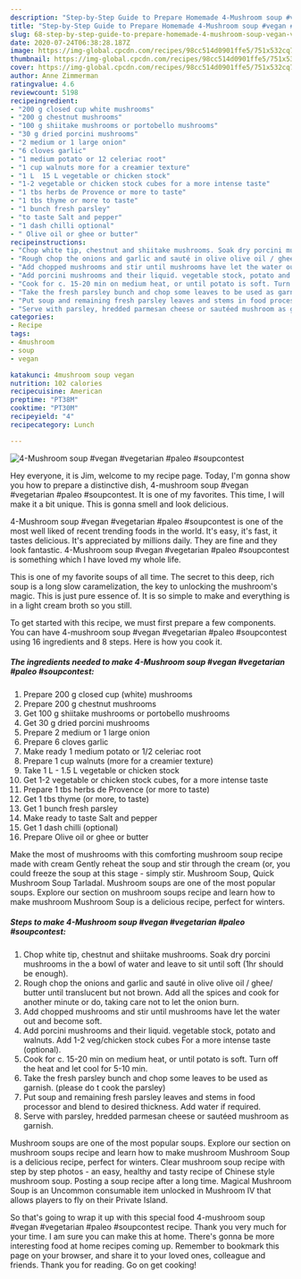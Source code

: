 ```yaml
---
description: "Step-by-Step Guide to Prepare Homemade 4-Mushroom soup #vegan #vegetarian #paleo #soupcontest"
title: "Step-by-Step Guide to Prepare Homemade 4-Mushroom soup #vegan #vegetarian #paleo #soupcontest"
slug: 68-step-by-step-guide-to-prepare-homemade-4-mushroom-soup-vegan-vegetarian-paleo-soupcontest
date: 2020-07-24T06:38:28.187Z
image: https://img-global.cpcdn.com/recipes/98cc514d0901ffe5/751x532cq70/4-mushroom-soup-vegan-vegetarian-paleo-soupcontest-recipe-main-photo.jpg
thumbnail: https://img-global.cpcdn.com/recipes/98cc514d0901ffe5/751x532cq70/4-mushroom-soup-vegan-vegetarian-paleo-soupcontest-recipe-main-photo.jpg
cover: https://img-global.cpcdn.com/recipes/98cc514d0901ffe5/751x532cq70/4-mushroom-soup-vegan-vegetarian-paleo-soupcontest-recipe-main-photo.jpg
author: Anne Zimmerman
ratingvalue: 4.6
reviewcount: 5198
recipeingredient:
- "200 g closed cup white mushrooms"
- "200 g chestnut mushrooms"
- "100 g shiitake mushrooms or portobello mushrooms"
- "30 g dried porcini mushrooms"
- "2 medium or 1 large onion"
- "6 cloves garlic"
- "1 medium potato or 12 celeriac root"
- "1 cup walnuts more for a creamier texture"
- "1 L  15 L vegetable or chicken stock"
- "1-2 vegetable or chicken stock cubes for a more intense taste"
- "1 tbs herbs de Provence or more to taste"
- "1 tbs thyme or more to taste"
- "1 bunch fresh parsley"
- "to taste Salt and pepper"
- "1 dash chilli optional"
- " Olive oil or ghee or butter"
recipeinstructions:
- "Chop white tip, chestnut and shiitake mushrooms. Soak dry porcini mushrooms in the a bowl of water and leave to sit until soft (1hr should be enough)."
- "Rough chop the onions and garlic and sauté in olive olive oil / ghee/ butter until translucent but not brown. Add all the spices and cook for another minute or do, taking care not to let the onion burn."
- "Add chopped mushrooms and stir until mushrooms have let the water out and become soft."
- "Add porcini mushrooms and their liquid. vegetable stock, potato and walnuts. Add 1-2 veg/chicken stock cubes For a more intense taste (optional)."
- "Cook for c. 15-20 min on medium heat, or until potato is soft. Turn off the heat and let cool for 5-10 min."
- "Take the fresh parsley bunch and chop some leaves to be used as garnish. (please do t cook the parsley)"
- "Put soup and remaining fresh parsley leaves and stems in food processor and blend to desired thickness. Add water if required."
- "Serve with parsley, hredded parmesan cheese or sautéed mushroom as garnish."
categories:
- Recipe
tags:
- 4mushroom
- soup
- vegan

katakunci: 4mushroom soup vegan 
nutrition: 102 calories
recipecuisine: American
preptime: "PT38M"
cooktime: "PT30M"
recipeyield: "4"
recipecategory: Lunch

---
```



![4-Mushroom soup #vegan #vegetarian #paleo #soupcontest](https://img-global.cpcdn.com/recipes/98cc514d0901ffe5/751x532cq70/4-mushroom-soup-vegan-vegetarian-paleo-soupcontest-recipe-main-photo.jpg)

Hey everyone, it is Jim, welcome to my recipe page. Today, I'm gonna show you how to prepare a distinctive dish, 4-mushroom soup #vegan #vegetarian #paleo #soupcontest. It is one of my favorites. This time, I will make it a bit unique. This is gonna smell and look delicious.

4-Mushroom soup #vegan #vegetarian #paleo #soupcontest is one of the most well liked of recent trending foods in the world. It's easy, it's fast, it tastes delicious. It's appreciated by millions daily. They are fine and they look fantastic. 4-Mushroom soup #vegan #vegetarian #paleo #soupcontest is something which I have loved my whole life.

This is one of my favorite soups of all time. The secret to this deep, rich soup is a long slow caramelization, the key to unlocking the mushroom&#39;s magic. This is just pure essence of. It is so simple to make and everything is in a light cream broth so you still.


To get started with this recipe, we must first prepare a few components. You can have 4-mushroom soup #vegan #vegetarian #paleo #soupcontest using 16 ingredients and 8 steps. Here is how you cook it.

<!--inarticleads1-->

##### The ingredients needed to make 4-Mushroom soup #vegan #vegetarian #paleo #soupcontest:

1. Prepare 200 g closed cup (white) mushrooms
1. Prepare 200 g chestnut mushrooms
1. Get 100 g shiitake mushrooms or portobello mushrooms
1. Get 30 g dried porcini mushrooms
1. Prepare 2 medium or 1 large onion
1. Prepare 6 cloves garlic
1. Make ready 1 medium potato or 1/2 celeriac root
1. Prepare 1 cup walnuts (more for a creamier texture)
1. Take 1 L - 1.5 L vegetable or chicken stock
1. Get 1-2 vegetable or chicken stock cubes, for a more intense taste
1. Prepare 1 tbs herbs de Provence (or more to taste)
1. Get 1 tbs thyme (or more, to taste)
1. Get 1 bunch fresh parsley
1. Make ready to taste Salt and pepper
1. Get 1 dash chilli (optional)
1. Prepare  Olive oil or ghee or butter


Make the most of mushrooms with this comforting mushroom soup recipe made with cream Gently reheat the soup and stir through the cream (or, you could freeze the soup at this stage - simply stir. Mushroom Soup, Quick Mushroom Soup Tarladal. Mushroom soups are one of the most popular soups. Explore our section on mushroom soups recipe and learn how to make mushroom Mushroom Soup is a delicious recipe, perfect for winters. 

<!--inarticleads2-->

##### Steps to make 4-Mushroom soup #vegan #vegetarian #paleo #soupcontest:

1. Chop white tip, chestnut and shiitake mushrooms. Soak dry porcini mushrooms in the a bowl of water and leave to sit until soft (1hr should be enough).
1. Rough chop the onions and garlic and sauté in olive olive oil / ghee/ butter until translucent but not brown. Add all the spices and cook for another minute or do, taking care not to let the onion burn.
1. Add chopped mushrooms and stir until mushrooms have let the water out and become soft.
1. Add porcini mushrooms and their liquid. vegetable stock, potato and walnuts. Add 1-2 veg/chicken stock cubes For a more intense taste (optional).
1. Cook for c. 15-20 min on medium heat, or until potato is soft. Turn off the heat and let cool for 5-10 min.
1. Take the fresh parsley bunch and chop some leaves to be used as garnish. (please do t cook the parsley)
1. Put soup and remaining fresh parsley leaves and stems in food processor and blend to desired thickness. Add water if required.
1. Serve with parsley, hredded parmesan cheese or sautéed mushroom as garnish.


Mushroom soups are one of the most popular soups. Explore our section on mushroom soups recipe and learn how to make mushroom Mushroom Soup is a delicious recipe, perfect for winters. Clear mushroom soup recipe with step by step photos - an easy, healthy and tasty recipe of Chinese style mushroom soup. Posting a soup recipe after a long time. Magical Mushroom Soup is an Uncommon consumable item unlocked in Mushroom IV that allows players to fly on their Private Island. 

So that's going to wrap it up with this special food 4-mushroom soup #vegan #vegetarian #paleo #soupcontest recipe. Thank you very much for your time. I am sure you can make this at home. There's gonna be more interesting food at home recipes coming up. Remember to bookmark this page on your browser, and share it to your loved ones, colleague and friends. Thank you for reading. Go on get cooking!
